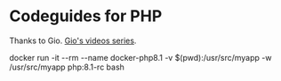 # Codeguides for PHP

Thanks to Gio.
[Gio's videos series](https://youtube.com/playlist?list=PLr3d3QYzkw2xabQRUpcZ_IBk9W50M9pe-).

docker run -it --rm --name docker-php8.1 -v $(pwd):/usr/src/myapp -w /usr/src/myapp php:8.1-rc bash
